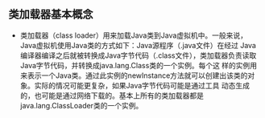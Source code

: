 ## 类加载器基本概念 ##
- 类加载器（class loader）用来加载Java类到Java虚拟机中。一般来说，Java虚拟机使用Java类的方式如下：Java源程序（.java文件）在经过
Java编译器编译之后就被转换成Java字节代码（.class文件），类加载器负责读取Java字节代码，并转换成java.lang.Class类的一个实例。每个这
样的实例用来表示一个Java类。通过此实例的newInstance方法就可以创建出该类的对象。实际的情况可能更复杂，如果Java字节代码可能是通过工具
动态生成的，也可能是通过网络下载的。基本上所有的类加载器都是java.lang.ClassLoader类的一个实例。
